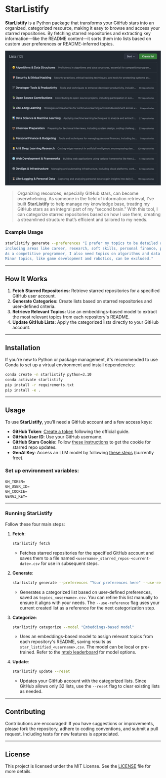 # StarListify

**StarListify** is a Python package that transforms your GitHub stars into an organized, categorized resource, making it easy to browse and access your starred repositories. By fetching starred repositories and extracting key information—like the README content—it sorts them into lists based on custom user preferences or README-inferred topics.

![example.png](./assets/example.jpeg)

> Organizing resources, especially GitHub stars, can become overwhelming. As someone in the field of information retrieval, I've built **StarListify** to help manage my knowledge base, treating my GitHub stars as an integral part of my “second brain.” With this tool, I can categorize starred repositories based on how I use them, creating a streamlined structure that’s efficient and tailored to my needs.

### Example Usage

```bash
starlistify generate --preferences "I prefer my topics to be detailed and diverse, \
including areas like career, research, soft skills, personal finance, productivity, etc. \
As a competitive programmer, I also need topics on algorithms and data structures. \
Minor topics, like game development and robotics, can be excluded."
```


---

## How It Works

1. **Fetch Starred Repositories:** Retrieve starred repositories for a specified GitHub user account.
2. **Generate Categories:** Create lists based on starred repositories and user-defined criteria.
3. **Retrieve Relevant Topics:** Use an embeddings-based model to extract the most relevant topics from each repository's README.
4. **Update GitHub Lists:** Apply the categorized lists directly to your GitHub account.

---

## Installation

If you're new to Python or package management, it's recommended to use Conda to set up a virtual environment and install dependencies:

```bash
conda create -n starlistify python=3.10
conda activate starlistify
pip install -r requirements.txt
pip install -e .
```

---

## Usage 

To use **StarListify**, you’ll need a GitHub account and a few access keys:

- **GitHub Token**: [Create a token](https://graphite.dev/guides/github-personal-access-token) following the official guide.
- **GitHub User ID**: Use your GitHub username.
- **GitHub Stars Cookie**: Follow [these instructions](https://github.com/haile01/github-starred-list?tab=readme-ov-file#-faq) to get the cookie for starred repo updates.
- **GenAI Key**: Access an LLM model by following [these steps](https://ai.google.dev/gemini-api/docs/api-key) (currently free).

### Set up environment variables:

```env
GH_TOKEN=
GH_USER_ID=
GH_COOKIE=
GENAI_KEY=
```

---

### Running StarListify

Follow these four main steps:

1. **Fetch**:
   ```bash
   starlistify fetch 
   ```
   - Fetches starred repositories for the specified GitHub account and saves them to a file named `<username>_starred_repos-<current-date>.csv` for use in subsequent steps.

2. **Generate**:
   ```bash
   starlistify generate --preferences "Your preferences here" --use-reference
   ```
   - Generates a categorized list based on user-defined preferences, saved as `topics_<username>.csv`. You can refine this list manually to ensure it aligns with your needs. The `--use-reference` flag uses your current created list as a reference for the next categorization step.

3. **Categorize**:
   ```bash
   starlistify categorize --model "Embeddings-based model"
   ```
   - Uses an embeddings-based model to assign relevant topics from each repository's README, saving results as `star_listified_<username>.csv`. The model can be local or pre-trained. Refer to the [mteb leaderboard](https://huggingface.co/spaces/mteb/leaderboard) for model options.

4. **Update**:
   ```bash
   starlistify update --reset
   ```
   - Updates your GitHub account with the categorized lists. Since GitHub allows only 32 lists, use the `--reset` flag to clear existing lists as needed.

---

## Contributing

Contributions are encouraged! If you have suggestions or improvements, please fork the repository, adhere to coding conventions, and submit a pull request. Including tests for new features is appreciated.

---

## License

This project is licensed under the MIT License. See the [LICENSE](LICENSE) file for more details.
